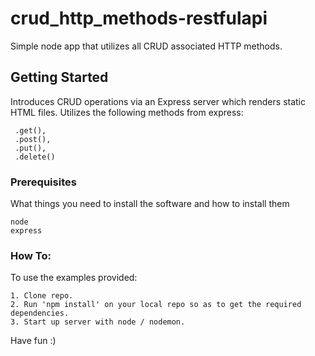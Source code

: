 # crud_http_methods-restfulapi

Simple node app that utilizes all CRUD associated HTTP methods.

## Getting Started

Introduces CRUD operations via an Express server which renders static HTML files. 
Utilizes the following methods from express:
```
 .get(),
 .post(),
 .put(),
 .delete()
```

### Prerequisites

What things you need to install the software and how to install them

```
node
express
```

### How To:

To use the examples provided:

```
1. Clone repo.
2. Run 'npm install' on your local repo so as to get the required dependencies.
3. Start up server with node / nodemon.
```

Have fun :)
